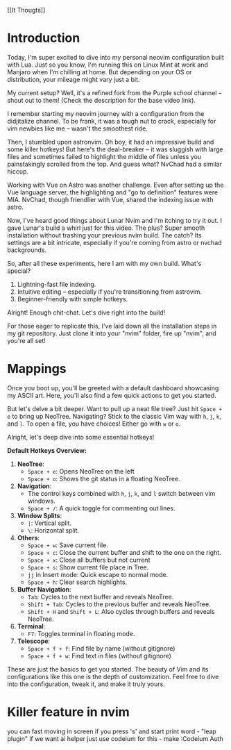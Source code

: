 [[It Thougts]]
# Introduction
Today, I'm super excited to dive into my personal neovim configuration built with Lua. Just so you know, I'm running this on Linux Mint at work and Manjaro when I'm chilling at home. But depending on your OS or distribution, your mileage might vary just a bit.

My current setup? Well, it's a refined fork from the Purple school channel – shout out to them! (Check the description for the base video link).

I remember starting my neovim journey with a configuration from the didjitalize channel. To be frank, it was a tough nut to crack, especially for vim newbies like me – wasn't the smoothest ride.

Then, I stumbled upon astronvim. Oh boy, it had an impressive build and some killer hotkeys! But here's the deal-breaker – it was sluggish with large files and sometimes failed to highlight the middle of files unless you painstakingly scrolled from the top. And guess what? NvChad had a similar hiccup.

Working with Vue on Astro was another challenge. Even after setting up the Vue language server, the highlighting and "go to definition" features were MIA. NvChad, though friendlier with Vue, shared the indexing issue with astro.

Now, I've heard good things about Lunar Nvim and I'm itching to try it out. I gave Lunar's build a whirl just for this video. The plus? Super smooth installation without trashing your previous nvim build. The catch? Its settings are a bit intricate, especially if you're coming from astro or nvchad backgrounds.

So, after all these experiments, here I am with my own build. What's special?

1. Lightning-fast file indexing.
2. Intuitive editing – especially if you're transitioning from astrovim.
3. Beginner-friendly with simple hotkeys.

Alright! Enough chit-chat. Let's dive right into the build!

For those eager to replicate this, I've laid down all the installation steps in my git repository. Just clone it into your "nvim" folder, fire up "nvim", and you're all set!

# Mappings
Once you boot up, you'll be greeted with a default dashboard showcasing my ASCII art. Here, you'll also find a few quick actions to get you started.

But let's delve a bit deeper. Want to pull up a neat file tree? Just hit `Space + e` to bring up NeoTree. Navigating? Stick to the classic Vim way with `h`, `j`, `k`, and `l`. To open a file, you have choices! Either go with `w` or `o`.

Alright, let's deep dive into some essential hotkeys!

**Default Hotkeys Overview:**

1. **NeoTree**: 
    - `Space + e`: Opens NeoTree on the left
    - `Space + o`: Shows the git status in a floating NeoTree.
2. **Navigation**:
    - The control keys combined with `h`, `j`, `k`, and `l` switch between vim windows.
    - `Space + /`: A quick toggle for commenting out lines.
3. **Window Splits**:
    - `|`: Vertical split.
    - `\`: Horizontal split.
4. **Others**:
    - `Space + w`: Save current file.
    - `Space + c`: Close the current buffer and shift to the one on the right.
    - `Space + x`: Close all buffers but not current
    - `Space + s`: Show current file place in Tree.
    - `jj` in Insert mode: Quick escape to normal mode.
    - `Space + h`: Clear search highlights.
5. **Buffer Navigation**:
    - `Tab`: Cycles to the next buffer and reveals NeoTree.
    - `Shift + Tab`: Cycles to the previous buffer and reveals NeoTree.
    - `Shift + H` and `Shift + L`: Also cycles through buffers and reveals NeoTree.
6. **Terminal**:
    - `F7`: Toggles terminal in floating mode.
7. **Telescope**:
    - `Space + f + f`: Find file by name (without gitignore)
    - `Space + f + w`: Find text in files (without gitignore)


These are just the basics to get you started. The beauty of Vim and its configurations like this one is the depth of customization. Feel free to dive into the configuration, tweak it, and make it truly yours.

# Killer feature in nvim
you can fast moving in screen if you press 's' and start print word - "leap plugin"
if we want ai helper just use codeium for this - make :Codeium Auth







